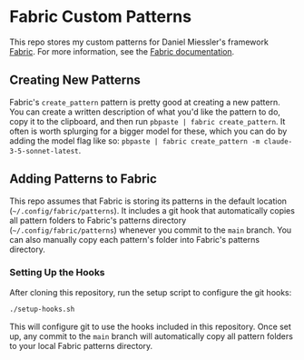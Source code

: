 # Fabric Custom Patterns

This repo stores my custom patterns for Daniel Miessler's framework [Fabric](https://github.com/danielmiessler/fabric). For more information, see the [Fabric documentation](https://github.com/danielmiessler/fabric#readme).

## Creating New Patterns

Fabric's `create_pattern` pattern is pretty good at creating a new pattern. You can create a written description of what you'd like the pattern to do, copy it to the clipboard, and then run `pbpaste | fabric create_pattern`. It often is worth splurging for a bigger model for these, which you can do by adding the model flag like so: `pbpaste | fabric create_pattern -m claude-3-5-sonnet-latest`.

## Adding Patterns to Fabric

This repo assumes that Fabric is storing its patterns in the default location (`~/.config/fabric/patterns`). It includes a git hook that automatically copies all pattern folders to Fabric's patterns directory (`~/.config/fabric/patterns`) whenever you commit to the `main` branch. You can also manually copy each pattern's folder into Fabric's patterns directory.

### Setting Up the Hooks

After cloning this repository, run the setup script to configure the git hooks:

```bash
./setup-hooks.sh
```

This will configure git to use the hooks included in this repository. Once set up, any commit to the `main` branch will automatically copy all pattern folders to your local Fabric patterns directory.
